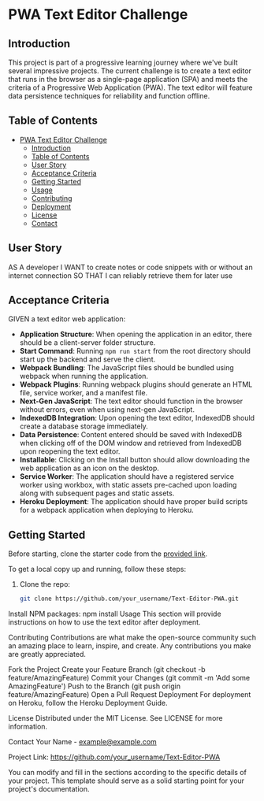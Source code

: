 
# PWA Text Editor Challenge

## Introduction
This project is part of a progressive learning journey where we've built several impressive projects. The current challenge is to create a text editor that runs in the browser as a single-page application (SPA) and meets the criteria of a Progressive Web Application (PWA). The text editor will feature data persistence techniques for reliability and function offline.

## Table of Contents
- [PWA Text Editor Challenge](#pwa-text-editor-challenge)
  - [Introduction](#introduction)
  - [Table of Contents](#table-of-contents)
  - [User Story](#user-story)
  - [Acceptance Criteria](#acceptance-criteria)
  - [Getting Started](#getting-started)
  - [Usage](#usage)
  - [Contributing](#contributing)
  - [Deployment](#deployment)
  - [License](#license)
  - [Contact](#contact)

## User Story
AS A developer
I WANT to create notes or code snippets with or without an internet connection
SO THAT I can reliably retrieve them for later use

## Acceptance Criteria
GIVEN a text editor web application:

- **Application Structure**: When opening the application in an editor, there should be a client-server folder structure.
- **Start Command**: Running `npm run start` from the root directory should start up the backend and serve the client.
- **Webpack Bundling**: The JavaScript files should be bundled using webpack when running the application.
- **Webpack Plugins**: Running webpack plugins should generate an HTML file, service worker, and a manifest file.
- **Next-Gen JavaScript**: The text editor should function in the browser without errors, even when using next-gen JavaScript.
- **IndexedDB Integration**: Upon opening the text editor, IndexedDB should create a database storage immediately.
- **Data Persistence**: Content entered should be saved with IndexedDB when clicking off of the DOM window and retrieved from IndexedDB upon reopening the text editor.
- **Installable**: Clicking on the Install button should allow downloading the web application as an icon on the desktop.
- **Service Worker**: The application should have a registered service worker using workbox, with static assets pre-cached upon loading along with subsequent pages and static assets.
- **Heroku Deployment**: The application should have proper build scripts for a webpack application when deploying to Heroku.

## Getting Started
Before starting, clone the starter code from the [provided link](#).

To get a local copy up and running, follow these steps:

1. Clone the repo:
   ```sh
   git clone https://github.com/your_username/Text-Editor-PWA.git
Install NPM packages:
npm install
Usage
This section will provide instructions on how to use the text editor after deployment.

Contributing
Contributions are what make the open-source community such an amazing place to learn, inspire, and create. Any contributions you make are greatly appreciated.

Fork the Project
Create your Feature Branch (git checkout -b feature/AmazingFeature)
Commit your Changes (git commit -m 'Add some AmazingFeature')
Push to the Branch (git push origin feature/AmazingFeature)
Open a Pull Request
Deployment
For deployment on Heroku, follow the Heroku Deployment Guide.

License
Distributed under the MIT License. See LICENSE for more information.

Contact
Your Name - example@example.com

Project Link: https://github.com/your_username/Text-Editor-PWA


You can modify and fill in the sections according to the specific details of your project. This template should serve as a solid starting point for your project's documentation.






